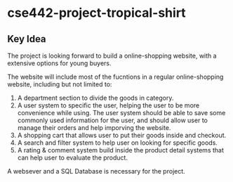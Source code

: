 # cse442-project-tropical-shirt

## Key Idea

The project is looking forward to build a online-shopping website, with a extensive options for young buyers.

The website will include most of the fucntions in a regular online-shopping website, including but not limited to:

1. A department section to divide the goods in category.
2. A user system to specific the user, helping the user to be more convenience while using. The user system should be able to save some commonly used information for the user, and should allow user to manage their orders and help imporving the website.
3. A shopping cart that allows user to put their goods inside and checkout. 
4. A search and filter system to help user on looking for specific goods. 
5. A rating & comment system build inside the product detail systems that can help user to evaluate the product. 

A websever and a SQL Database is necessary for the project. 